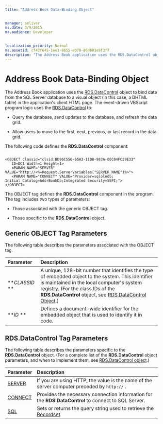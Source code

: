 ```yaml
---
title: "Address Book Data-Binding Object"
  
  
manager: soliver
ms.date: 3/9/2015
ms.audience: Developer
 
  
localization_priority: Normal
ms.assetid: cf43f645-1ee1-8655-eb70-86d601e9f3f7
description: "The Address Book application uses the RDS.DataControl object to bind data from the SQL Server database to a visual object (in this case, a DHTML table) in the application's client HTML page. The event-driven VBScript program logic uses the RDS.DataControl to:"
---
```


# Address Book Data-Binding Object

The Address Book application uses the [RDS.DataControl](datacontrol-object-rds.md) object to bind data from the SQL Server database to a visual object (in this case, a DHTML table) in the application's client HTML page. The event-driven VBScript program logic uses the [RDS.DataControl](datacontrol-object-rds.md) to: 
  
- Query the database, send updates to the database, and refresh the data grid.
    
- Allow users to move to the first, next, previous, or last record in the data grid.
    
The following code defines the **RDS.DataControl** component: 
  
```
 
<OBJECT classid="clsid:BD96C556-65A3-11D0-983A-00C04FC29E33" 
   ID=DC1 Width=1 Height=1> 
   <PARAM NAME="SERVER" VALUE="http://<%=Request.ServerVariables("SERVER_NAME")%>"> 
   <PARAM NAME="CONNECT" VALUE="Provider=sqloledb; 
Initial Catalog=AddrBookDb;Integrated Security=SSPI;"> 
</OBJECT> 

```

The OBJECT tag defines the **RDS.DataControl** component in the program. The tag includes two types of parameters: 
  
- Those associated with the generic OBJECT tag.
    
- Those specific to the **RDS.DataControl** object. 
    
## Generic OBJECT Tag Parameters

The following table describes the parameters associated with the OBJECT tag.
  
|**Parameter**|**Description**|
|:-----|:-----|
|***CLASSID* ** <br/> |A unique, 128-bit number that identifies the type of embedded object to the system. This identifier is maintained in the local computer's system registry. (For the class IDs of the **RDS.DataControl** object, see [RDS.DataControl Object](datacontrol-object-rds.md).)  <br/> |
|***ID* ** <br/> |Defines a document-wide identifier for the embedded object that is used to identify it in code.  <br/> |
   
## RDS.DataControl Tag Parameters

The following table describes the parameters specific to the **RDS.DataControl** object. (For a complete list of the **RDS.DataControl** object parameters, and when to implement them, see [RDS.DataControl object](datacontrol-object-rds.md).)
  
|**Parameter**|**Description**|
|:-----|:-----|
|[SERVER](server-property-rds.md) <br/> |If you are using HTTP, the value is the name of the server computer preceded by  `http://` .  <br/> |
|[CONNECT](connect-property-rds.md) <br/> |Provides the necessary connection information for the **RDS.DataControl** to connect to SQL Server.  <br/> |
|[SQL](http://msdn.microsoft.com/library/210adcbb-5c89-150b-4c61-6a52dea9af56%28Office.15%29.aspx) <br/> |Sets or returns the query string used to retrieve the [Recordset](recordset-object-ado.md).  <br/> |
   

